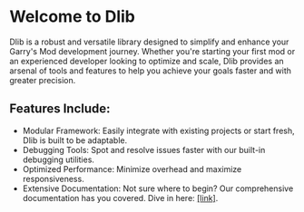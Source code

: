 # Welcome to Dlib
Dlib is a robust and versatile library designed to simplify and enhance your Garry's Mod development journey. Whether you're starting your first mod or an experienced developer looking to optimize and scale, Dlib provides an arsenal of tools and features to help you achieve your goals faster and with greater precision.

## Features Include:

- Modular Framework: Easily integrate with existing projects or start fresh, Dlib is built to be adaptable.
- Debugging Tools: Spot and resolve issues faster with our built-in debugging utilities.
- Optimized Performance: Minimize overhead and maximize responsiveness.
- Extensive Documentation: Not sure where to begin? Our comprehensive documentation has you covered. Dive in here: [[link]](https://d-boy-workshop.gitbook.io/dlib/).

